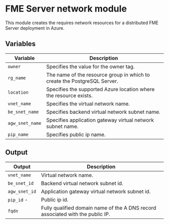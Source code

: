 # FME Server network module
This module creates the requires network resources for a distributed FME Server deployment in Azure.

## Variables
|Variable|Description|
|---|---|
|`owner` | Specifies the value for the owner tag.
|`rg_name` | The name of the resource group in which to create the PostgreSQL Server.
|`location` | Specifies the supported Azure location where the resource exists.
|`vnet_name` | Specifies the virtual network name.
|`be_snet_name` | Specifies backend virtual network subnet name.
|`agw_snet_name` | Specifies application gateway virtual network subnet name.
|`pip_name` | Specifies public ip name.

## Output
|Output|Description|
|---|---|
|`vnet_name` | Virtual network name.
|`be_snet_id` | Backend virtual network subnet id.
|`agw_snet_id` | Application gateway virtual network subnet id.
|`pip_id` -|Public ip id.
|`fqdn` | Fully qualified domain name of the A DNS record associated with the public IP.